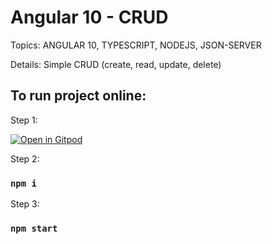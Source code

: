 # Angular 10 - CRUD

Topics: ANGULAR 10, TYPESCRIPT, NODEJS, JSON-SERVER

Details: Simple CRUD (create, read, update, delete)

## To run project online:

Step 1:

[![Open in Gitpod](https://gitpod.io/button/open-in-gitpod.svg)](https://gitpod.io/#https://github.com/gilsonmneto/angular-crud)

Step 2:

### `npm i`

Step 3:

### `npm start`

